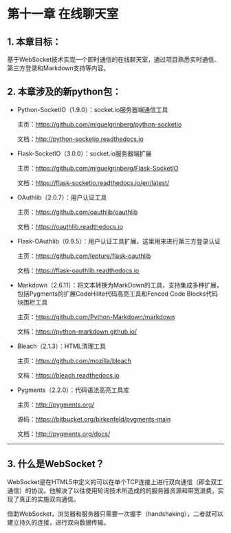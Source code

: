 # 第十一章 在线聊天室

## 1. 本章目标：

基于WebSocket技术实现一个即时通信的在线聊天室，通过项目熟悉实时通信、第三方登录和Markdown支持等内容。

## 2. 本章涉及的新python包：

* Python-SocketIO（1.9.0）：socket.io服务器端通信工具

  主页：https://github.com/miguelgrinberg/python-socketio

  文档：http://python-socketio.readthedocs.io

* Flask-SocketIO（3.0.0）：socket.io服务器端扩展

  主页：https://github.com/miguelgrinberg/Flask-SocketIO

  文档：https://flask-socketio.readthedocs.io/en/latest/

* OAuthlib（2.0.7）：用户认证工具

  主页：https://github.com/oauthlib/oauthlib

  文档：https://oauthlib.readthedocs.io

* Flask-OAuthlib（0.9.5）：用户认证工具扩展，这里用来进行第三方登录认证

  主页：https://github.com/lepture/flask-oauthlib

  文档：https://flask-oauthlib.readthedocs.io

* Markdown（2.6.11）：将文本转换为MarkDown的工具，支持集成多种扩展，包括Pygments的扩展CodeHilite代码高亮工具和Fenced Code Blocks代码块围栏工具

  主页：https://github.com/Python-Markdown/markdown

  文档：https://python-markdown.github.io/

* Bleach（2.1.3）：HTML清理工具

  主页：https://github.com/mozilla/bleach

  文档：https://bleach.readthedocs.io

* Pygments（2.2.0）：代码语法高亮工具库

  主页：http://pygments.org/

  源码：https://bitbucket.org/birkenfeld/pygments-main

  文档：http://pygments.org/docs/

---

## 3. 什么是WebSocket？

WebSocket是在HTML5中定义的可以在单个TCP连接上进行双向通信（即全双工通信）的协议。他解决了以往使用轮询技术所造成的的服务器资源和带宽浪费，实现了真正的实施双向通信。

借助WebSocket，浏览器和服务器只需要一次握手（handshaking），二者就可以建立持久的连接，进行双向数据传输。
